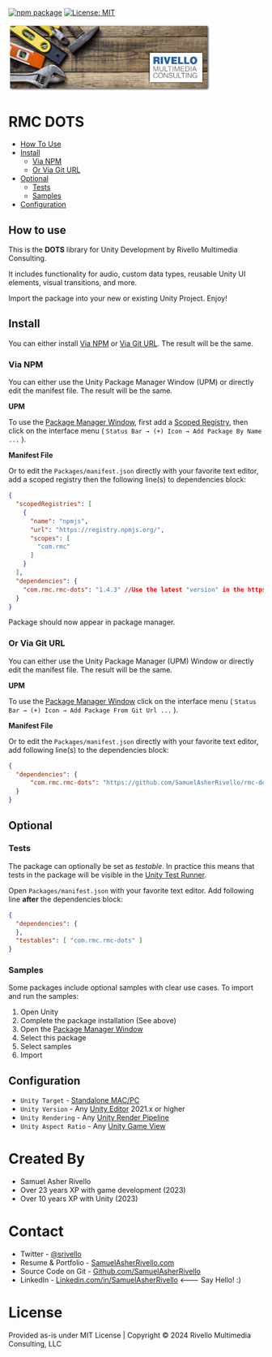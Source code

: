 [![npm package](https://img.shields.io/npm/v/com.rmc.rmc-core)](https://www.npmjs.com/package/com.rmc.rmc-core)
[![License: MIT](https://img.shields.io/badge/License-MIT-green.svg)](https://opensource.org/licenses/MIT)

<img width = "400" src="https://raw.githubusercontent.com/SamuelAsherRivello/rmc-core/main/RMC%20Core/Documentation~/com.rmc_namespace_logo.png" />

# RMC DOTS

- [How To Use](#how-to-use)
- [Install](#install)
  - [Via NPM](#via-npm)
  - [Or Via Git URL](#or-via-git-url)
- [Optional](#optional)
  - [Tests](#tests)
  - [Samples](#samples)
- [Configuration](#configuration)

<!-- toc -->

## How to use

This is the **DOTS** library for Unity Development by Rivello Multimedia Consulting.

It includes functionality for audio, custom data types, reusable Unity UI elements, visual transitions, and more.

Import the package into your new or existing Unity Project. Enjoy!

## Install

You can either install [Via NPM](#via-npm) or [Via Git URL](#or-via-git-url). The result will be the same.

### Via NPM

You can either use the Unity Package Manager Window (UPM) or directly edit the manifest file. The result will be the same.

**UPM**

To use the [Package Manager Window](https://docs.unity3d.com/Manual/upm-ui.html), first add a [Scoped Registry](https://docs.unity3d.com/2023.1/Documentation/Manual/upm-scoped.html), then click on the interface menu ( `Status Bar → (+) Icon → Add Package By Name ...` ).

**Manifest File**

Or to edit the `Packages/manifest.json` directly with your favorite text editor, add a scoped registry then the following line(s) to dependencies block:

```json
{
  "scopedRegistries": [
    {
      "name": "npmjs",
      "url": "https://registry.npmjs.org/",
      "scopes": [
        "com.rmc"
      ]
    }
  ],
  "dependencies": {
    "com.rmc.rmc-dots": "1.4.3" //Use the latest "version" in the https://github.com/SamuelAsherRivello/rmc-dots/blob/main/package.json
  }
}
```
Package should now appear in package manager.


### Or Via Git URL

You can either use the Unity Package Manager (UPM) Window or directly edit the manifest file. The result will be the same.

**UPM**

To use the [Package Manager Window](https://docs.unity3d.com/Manual/upm-ui.html) click on the interface menu ( `Status Bar → (+) Icon → Add Package From Git Url ...` ).

**Manifest File**

Or to edit the `Packages/manifest.json` directly with your favorite text editor, add following line(s) to the dependencies block:
```json
{
  "dependencies": {
      "com.rmc.rmc-dots": "https://github.com/SamuelAsherRivello/rmc-dots.git"
  }
}
```

## Optional

### Tests

The package can optionally be set as *testable*.
In practice this means that tests in the package will be visible in the [Unity Test Runner](https://docs.unity3d.com/2017.4/Documentation/Manual/testing-editortestsrunner.html).

Open `Packages/manifest.json` with your favorite text editor. Add following line **after** the dependencies block:
```json
{
  "dependencies": {
  },
  "testables": [ "com.rmc.rmc-dots" ]
}
```

### Samples

Some packages include optional samples with clear use cases. To import and run the samples:

1. Open Unity 
1. Complete the package installation (See above)
1. Open the [Package Manager Window](https://docs.unity3d.com/Manual/upm-ui.html)
1. Select this package 
1. Select samples
1. Import

## Configuration

* `Unity Target` - [Standalone MAC/PC](https://support.unity.com/hc/en-us/articles/206336795-What-platforms-are-supported-by-Unity-)
* `Unity Version` - Any [Unity Editor](https://unity.com/download) 2021.x or higher
* `Unity Rendering` - Any [Unity Render Pipeline](https://docs.unity3d.com/Manual/universal-render-pipeline.html)
* `Unity Aspect Ratio` - Any [Unity Game View](https://docs.unity3d.com/Manual/GameView.html)


Created By
=============

- Samuel Asher Rivello 
- Over 23 years XP with game development (2023)
- Over 10 years XP with Unity (2023)

Contact
=============

- Twitter - <a href="https://twitter.com/srivello/">@srivello</a>
- Resume & Portfolio - <a href="http://www.SamuelAsherRivello.com">SamuelAsherRivello.com</a>
- Source Code on Git - <a href="https://github.com/SamuelAsherRivello/">Github.com/SamuelAsherRivello</a>
- LinkedIn - <a href="https://Linkedin.com/in/SamuelAsherRivello">Linkedin.com/in/SamuelAsherRivello</a> <--- Say Hello! :)

License
=============

Provided as-is under MIT License | Copyright © 2024 Rivello Multimedia Consulting, LLC




